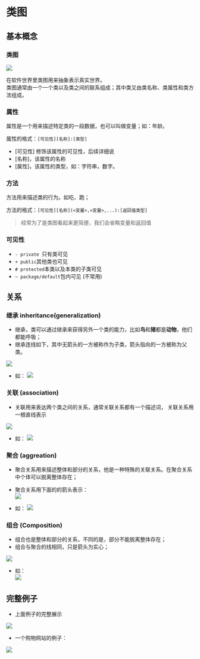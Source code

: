 # 类图

## 基本概念

### 类图

![](./assets/2019-10-04-21-01-01.png)

在软件世界里类图用来抽象表示真实世界。  
类图通常由一个一个类以及类之间的联系组成；其中类又由类名称、类属性和类方法组成。

### 属性

属性是一个用来描述特定类的一段数据，也可以叫做变量；如：年龄。

属性的格式：``[可见性][名称]:[类型]``
* [可见性] 修饰该属性的可见性，后续详细说
* [名称]，该属性的名称
* [属性]，该属性的类型，如：字符串，数字。


### 方法

方法用来描述类的行为。如吃、跑；

方法的格式：``[可见性][名称](<变量>,<变量>,...):[返回值类型]``
> 经常为了是类图看起来更简便，我们会省略变量和返回值

### 可见性

* ``- private ``只有类可见
* ``+ public``其他类也可见
* ``# protected``本类以及本类的子类可见
* ``~ package/default``包内可见 (不常用)

## 关系

### 继承 inheritance(generalization)

* 继承，类可以通过继承来获得另外一个类的能力，比如**鸟**和**猪**都是**动物**，他们都能呼吸；
* 继承连线如下，其中无箭头的一方被称作为子类，箭头指向的一方被称为父类。

![](./assets/2019-10-04-21-21-56.png)


* 如： 
![](./assets/2019-10-04-21-33-30.png)

### 关联 (association)

* 关联用来表达两个类之间的关系，通常关联关系都有一个描述词， 关联关系用一根直线表示  

![](./assets/2019-10-04-21-36-34.png)

* 如：
![](./assets/2019-10-04-21-37-43.png)


### 聚合 (aggreation)

* 聚合关系用来描述整体和部分的关系，他是一种特殊的关联关系。在聚合关系中个体可以脱离整体存在；

* 聚合关系用下面的的箭头表示：   
![](./assets/2019-10-04-21-43-41.png)

* 如： 
![](./assets/2019-10-04-21-44-00.png)  

### 组合 (Composition)

* 组合也是整体和部分的关系，不同的是，部分不能脱离整体存在；
* 组合与聚合的线相同，只是箭头为实心；  

![](./assets/2019-10-04-21-49-23.png)

* 如：  
![](./assets/2019-10-04-21-48-06.png)


## 完整例子

* 上面例子的完整展示

![](./assets/2019-10-04-21-52-48.png)

* 一个购物网站的例子：  

![](./assets/2019-10-04-21-53-57.png)